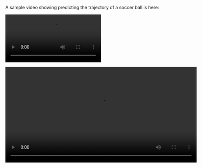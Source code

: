 A sample video showing predicting the trajectory of a soccer ball is here:

<video src="test/ext_clip_0_boxed.mp4"></video>

<video width="600" controls>
  <source src="test/ext_clip_0_boxed.mp4" type="video/mp4">
  Your browser does not support the video tag.
</video>
